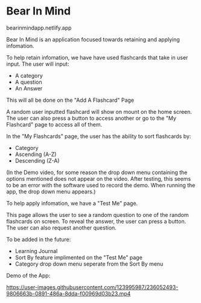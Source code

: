 # Bear In Mind

bearinmindapp.netlify.app

Bear In Mind is an application focused towards retaining and applying infomation. 

To help retain infomation, we have have used flashcards that take in user input. The user will input:

- A category
- A question
- An Answer

This will all be done on the "Add A Flashcard" Page

A random user inputted flashcard will show on mount on the home screen. The user can also press a button to access another or go to the "My Flashcard" page to access all of them.

In the "My Flashcards" page, the user has the ability to sort flashcards by:

- Category
- Ascending (A-Z)
- Descending (Z-A)

(In the Demo video, for some reason the drop down menu containing the options mentioned does not appear on the video. After testing, this seems to be an error with the software used to record the demo. When running the app, the drop down menu appears.)

To help apply infomation, we have a "Test Me" page. 

This page allows the user to see a random question to one of the random flashcards on screen. To reveal the answer, the user can press a button. The user can also request another question.

To be added in the future:

- Learning Journal
- Sort By feature implimented on the "Test Me" page
- Category drop down menu seperate from the Sort By menu

Demo of the App:




https://user-images.githubusercontent.com/123995987/236052493-9806663b-0891-486a-8dda-f00969d03b23.mp4

